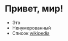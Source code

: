 # Привет, мир!
* Это
* Ненумерованный
* Список
[wikipedia](https://ru.wikipedia.org/wiki/Википедия)
